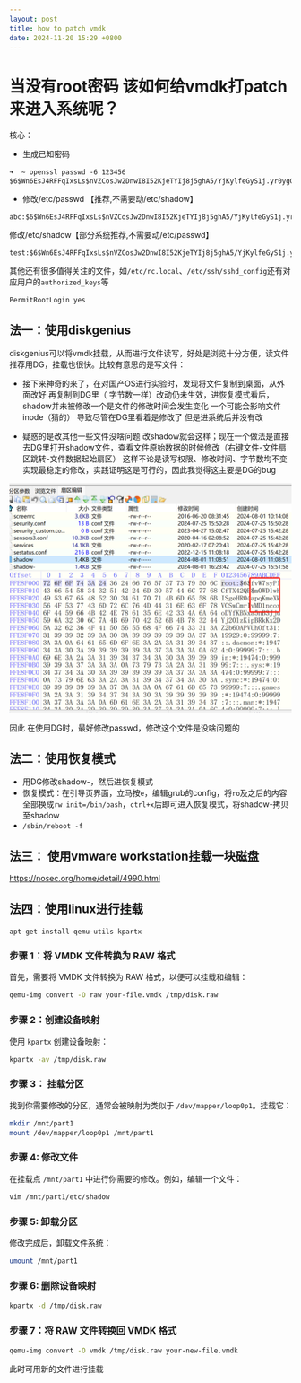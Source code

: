 ```yaml
---
layout: post
title: how to patch vmdk
date: 2024-11-20 15:29 +0800
---
```


# 当没有root密码 该如何给vmdk打patch来进入系统呢？

核心：
* 生成已知密码
```
➜  ~ openssl passwd -6 123456
$6$Wn6EsJ4RFFqIxsLs$nVZCosJw2DnwI8I52KjeTYIj8j5ghA5/YjKylfeGyS1j.yr0ygGlzEeJfF0MW2ToO7lLhqzEt8LyOUtayPewz.
```
* 修改/etc/passwd 【推荐,不需要动/etc/shadow】
```
abc:$6$Wn6EsJ4RFFqIxsLs$nVZCosJw2DnwI8I52KjeTYIj8j5ghA5/YjKylfeGyS1j.yr0ygGlzEeJfF0MW2ToO7lLhqzEt8LyOUtayPewz.:0:0:root:/root:/usr/bin/zsh  
```
修改/etc/shadow【部分系统推荐,不需要动/etc/passwd】
```
test:$6$Wn6EsJ4RFFqIxsLs$nVZCosJw2DnwI8I52KjeTYIj8j5ghA5/YjKylfeGyS1j.yr0ygGlzEeJfF0MW2ToO7lLhqzEt8LyOUtayPewz.:20046:0:99999:7:::
```
其他还有很多值得关注的文件，如`/etc/rc.local`、`/etc/ssh/sshd_config`还有对应用户的`authorized_keys`等
```
PermitRootLogin yes
```

## 法一：使用diskgenius
diskgenius可以将vmdk挂载，从而进行文件读写，好处是浏览十分方便，读文件推荐用DG，挂载也很快。比较有意思的是写文件：

* 接下来神奇的来了，在对国产OS进行实验时，发现将文件复制到桌面，从外面改好 再复制到DG里（ 字节数一样）改动仍未生效，进恢复模式看后，shadow并未被修改一个是文件的修改时间会发生变化 一个可能会影响文件inode（猜的） 导致尽管在DG里看着是修改了 但是进系统后并没有改 

* 疑惑的是改其他一些文件没啥问题 改shadow就会这样；现在一个做法是直接去DG里打开shadow文件，查看文件原始数据的时候修改（右键文件-文件扇区跳转-文件数据起始扇区） 这样不论是读写权限、修改时间、字节数均不变 实现最稳定的修改，实践证明这是可行的，因此我觉得这主要是DG的bug

![alt text](/assets/img/2024-11-20-15-54-08.png)

因此 在使用DG时，最好修改passwd，修改这个文件是没啥问题的

## 法二：使用恢复模式
* 用DG修改shadow-，然后进恢复模式
* 恢复模式：在引导页界面，立马按`e`，编辑grub的config，将`ro`及之后的内容全部换成`rw init=/bin/bash`，`ctrl+x`后即可进入恢复模式，将shadow-拷贝至shadow
* `/sbin/reboot -f`

## 法三： 使用vmware workstation挂载一块磁盘

https://nosec.org/home/detail/4990.html

## 法四：使用linux进行挂载

`apt-get install qemu-utils kpartx`

### 步骤 1：将 VMDK 文件转换为 RAW 格式

首先，需要将 VMDK 文件转换为 RAW 格式，以便可以挂载和编辑：

```bash
qemu-img convert -O raw your-file.vmdk /tmp/disk.raw
```

### 步骤 2：创建设备映射
    
使用 `kpartx` 创建设备映射：
    
```bash
kpartx -av /tmp/disk.raw    
```
    
### 步骤 3： 挂载分区
    
找到你需要修改的分区，通常会被映射为类似于 `/dev/mapper/loop0p1`。挂载它：

```bash
mkdir /mnt/part1
mount /dev/mapper/loop0p1 /mnt/part1
```

### 步骤 4: 修改文件

在挂载点 `/mnt/part1` 中进行你需要的修改。例如，编辑一个文件：

```bash
vim /mnt/part1/etc/shadow
```

### 步骤 5: 卸载分区

修改完成后，卸载文件系统：

```bash
umount /mnt/part1
```

### 步骤 6: 删除设备映射

```bash
kpartx -d /tmp/disk.raw
```


### 步骤 7：将 RAW 文件转换回 VMDK 格式

```bash
qemu-img convert -O vmdk /tmp/disk.raw your-new-file.vmdk
```
此时可用新的文件进行挂载